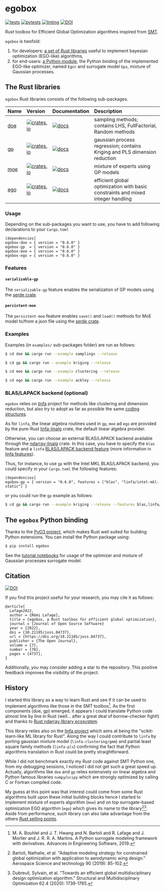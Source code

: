 # egobox

[![tests](https://github.com/relf/egobox/workflows/tests/badge.svg)](https://github.com/relf/egobox/actions?query=workflow%3Atests)
[![pytests](https://github.com/relf/egobox/workflows/pytests/badge.svg)](https://github.com/relf/egobox/actions?query=workflow%3Apytests)
[![linting](https://github.com/relf/egobox/workflows/lint/badge.svg)](https://github.com/relf/egobox/actions?query=workflow%3Alint)
[![DOI](https://joss.theoj.org/papers/10.21105/joss.04737/status.svg)](https://doi.org/10.21105/joss.04737)

Rust toolbox for Efficient Global Optimization algorithms inspired from [SMT](https://github.com/SMTorg/smt). 

`egobox` is twofold: 
1. for developers: [a set of Rust libraries](#the-rust-libraries) useful to implement bayesian optimization (EGO-like) algorithms,
2. for end-users: [a Python module](#the-python-optimizer-egor), the Python binding of the implemented EGO-like optimizer, named `Egor` and surrogate model `Gpx`, mixture of Gaussian processes. 

## The Rust libraries

`egobox` Rust libraries consists of the following sub-packages.

| Name                                                  | Version                                                                                         | Documentation                                                               | Description                                                                     |
| :---------------------------------------------------- | :---------------------------------------------------------------------------------------------- | :-------------------------------------------------------------------------- | :------------------------------------------------------------------------------ |
| [doe](https://github.com/relf/egobox/tree/master/doe) | [![crates.io](https://img.shields.io/crates/v/egobox-doe)](https://crates.io/crates/egobox-doe) | [![docs](https://docs.rs/egobox-doe/badge.svg)](https://docs.rs/egobox-doe) | sampling methods; contains LHS, FullFactorial, Random methods                   |
| [gp](https://github.com/relf/egobox/tree/master/gp)   | [![crates.io](https://img.shields.io/crates/v/egobox-gp)](https://crates.io/crates/egobox-gp)   | [![docs](https://docs.rs/egobox-gp/badge.svg)](https://docs.rs/egobox-gp)   | gaussian process regression; contains Kriging and PLS dimension reduction       |
| [moe](https://github.com/relf/egobox/tree/master/moe) | [![crates.io](https://img.shields.io/crates/v/egobox-moe)](https://crates.io/crates/egobox-moe) | [![docs](https://docs.rs/egobox-moe/badge.svg)](https://docs.rs/egobox-moe) | mixture of experts using GP models                                              |
| [ego](https://github.com/relf/egobox/tree/master/ego) | [![crates.io](https://img.shields.io/crates/v/egobox-ego)](https://crates.io/crates/egobox-ego) | [![docs](https://docs.rs/egobox-ego/badge.svg)](https://docs.rs/egobox-ego) | efficient global optimization with basic constraints and mixed integer handling |

### Usage

Depending on the sub-packages you want to use, you have to add following declarations to your `Cargo.toml`

```text
[dependencies]
egobox-doe = { version = "0.6.0" }
egobox-gp  = { version = "0.6.0" }
egobox-moe = { version = "0.6.0" }
egobox-ego = { version = "0.6.0" }
```

### Features
#### `serializable-gp` 

The `serializable-gp` feature enables the serialization of GP models using the [serde crate](https://serde.rs/). 

#### `persistent-moe` 

The `persistent-moe` feature enables `save()` and `load()` methods for MoE model to/from a json file using the [serde crate](https://serde.rs/). 

### Examples

Examples (in `examples/` sub-packages folder) are run as follows:

```bash
$ cd doe && cargo run --example samplings --release
```

``` bash
$ cd gp && cargo run --example kriging --release
```

``` bash
$ cd moe && cargo run --example clustering --release
```

``` bash
$ cd ego && cargo run --example ackley --release
```

### BLAS/LAPACK backend (optional)

`egobox` relies on [linfa](https://github.com/rust-ml/linfa) project for methods like clustering and dimension reduction, but also try to adopt as far as possible the same [coding structures](https://github.com/rust-ml/linfa/blob/master/CONTRIBUTE.md).

As for `linfa`, the linear algebra routines used in `gp`, `moe` ad `ego` are provided by the pure-Rust [linfa-linalg](https://github.com/rust-ml/linfa-linalg) crate, the default linear algebra provider.

Otherwise, you can choose an external BLAS/LAPACK backend available through the [ndarray-linalg](https://github.com/rust-ndarray/ndarray-linalg) crate. In this case, you have to specify the `blas` feature and a `linfa` [BLAS/LAPACK backend feature](https://github.com/rust-ml/linfa#blaslapack-backend) (more information in [linfa features](https://github.com/rust-ml/linfa#blaslapack-backend)).

Thus, for instance, to use `gp` with the Intel MKL BLAS/LAPACK backend, you could specify in your `Cargo.toml` the following features:
```text
[dependencies]
egobox-gp = { version = "0.6.0", features = ["blas", "linfa/intel-mkl-static"] }
```
or you could run the `gp` example as follows:
``` bash
$ cd gp && cargo run --example kriging --release --features blas,linfa/intel-mkl-static
```

## The `egobox` Python binding

Thanks to the [PyO3 project](https://pyo3.rs), which makes Rust well suited for building Python extensions. 
You can install the Python package using:

```bash
$ pip install egobox
```

See the [tutorial notebooks](https://github.com/relf/egobox/tree/master/doc) for usage of the optimizer 
and mixture of Gaussian processes surrogate model.

## Citation

[![DOI](https://joss.theoj.org/papers/10.21105/joss.04737/status.svg)](https://doi.org/10.21105/joss.04737)

If you find this project useful for your research, you may cite it as follows: 

```text
@article{
  Lafage2022, 
  author = {Rémi Lafage}, 
  title = {egobox, a Rust toolbox for efficient global optimization}, 
  journal = {Journal of Open Source Software} 
  year = {2022}, 
  doi = {10.21105/joss.04737}, 
  url = {https://doi.org/10.21105/joss.04737}, 
  publisher = {The Open Journal}, 
  volume = {7}, 
  number = {78}, 
  pages = {4737}, 
} 
```

Additionally, you may consider adding a star to the repository. This positive feedback improves the visibility of the project.

## History

I started this library as a way to learn Rust and see if it can be used to implement algorithms like those in the SMT toolbox[^1]. As the first components (doe, gp) emerged, it appears I could translate Python code almost line by line in Rust (well... after a great deal of borrow-checker fight!) and thanks to [Rust ndarray library ecosystem](https://github.com/rust-ndarray). 

This library relies also on the [linfa project](https://github.com/rust-ml/linfa) which aims at being the "scikit-learn-like ML library for Rust". Along the way I could contribute to `linfa` by porting gaussian mixture model (`linfa-clustering/gmm`) and partial least square family methods (`linfa-pls`) confirming the fact that Python algorithms translation in Rust could be pretty straightforward.

While I did not benchmark exactly my Rust code against SMT Python one, from my debugging sessions, I noticed I did not get such a great speed up. Actually, algorithms like `doe` and `gp` relies extensively on linear algebra and Python famous libraries `numpy`/`scipy` which are strongly optimized by calling C or Fortran compiled code.

My guess at this point was that interest could come from some Rust algorithms built upon these initial building blocks hence I started to implement mixture of experts algorithm (`moe`) and on top surrogate-based optimization EGO algorithm (`ego`) which gives its name to the library[^2][^3]. Aside from performance, such library can also take advantage from the others [Rust selling points](https://www.rust-lang.org/). 


[^1]: M. A. Bouhlel and J. T. Hwang and N. Bartoli and R. Lafage and J. Morlier and J. R. R. A. Martins. A Python surrogate modeling framework with derivatives. Advances in Engineering Software, 2019.

[^2]: Bartoli, Nathalie, et al. "Adaptive modeling strategy for constrained global optimization with application to aerodynamic wing design." Aerospace Science and technology 90 (2019): 85-102.

[^3]: Dubreuil, Sylvain, et al. "Towards an efficient global multidisciplinary design optimization algorithm." Structural and Multidisciplinary Optimization 62.4 (2020): 1739-1765.
